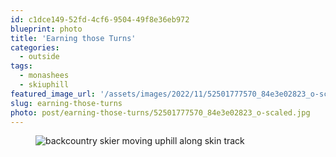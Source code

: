 ```yaml
---
id: c1dce149-52fd-4cf6-9504-49f8e36eb972
blueprint: photo
title: 'Earning those Turns'
categories:
  - outside
tags:
  - monashees
  - skiuphill
featured_image_url: '/assets/images/2022/11/52501777570_84e3e02823_o-scaled.jpg'
slug: earning-those-turns
photo: post/earning-those-turns/52501777570_84e3e02823_o-scaled.jpg
---
```

<p><!-- wp:image {"id":2079,"sizeSlug":"large","linkDestination":"none","className":"is-style-default"} --></p>
<figure class="wp-block-image size-large is-style-default"><img src="/assets/images/2022/11/52501777570_84e3e02823_o-1024x768.jpg" alt="backcountry skier moving uphill along skin track" class="wp-image-2079"/></figure>
<p><!-- /wp:image --></p>
